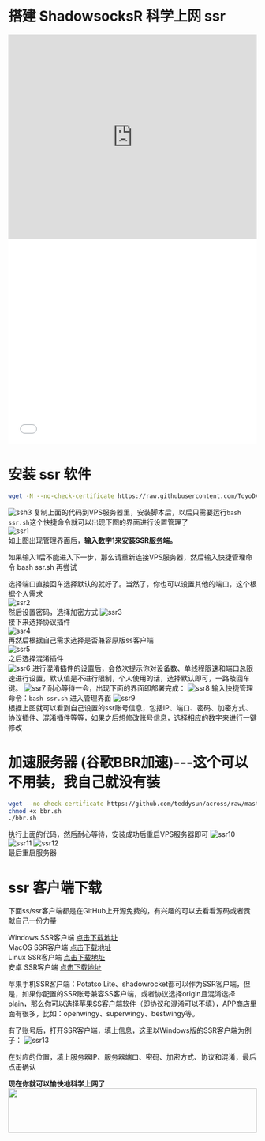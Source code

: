 # 搭建 ShadowsocksR 科学上网 ssr
<iframe width="100%" height="415" src="https://www.youtube.com/embed/_6lRX9S4knI" frameborder="0" gesture="media" allow="encrypted-media" allowfullscreen></iframe>
<iframe width="100%" height="415" src="//player.bilibili.com/player.html?aid=35215240&cid=61701707&page=1" scrolling="no" border="0" frameborder="no" framespacing="0" allowfullscreen="true"> </iframe>

# 安装 ssr 软件
```bash
wget -N --no-check-certificate https://raw.githubusercontent.com/ToyoDAdoubi/doubi/master/ssr.sh && chmod +x ssr.sh && bash ssr.sh
```
![ssh3](https://www.png8.com/2019/03/23/5c95987a7e291.png)
复制上面的代码到VPS服务器里，安装脚本后，以后只需要运行`bash ssr.sh`这个快捷命令就可以出现下图的界面进行设置管理了
<br>
![ssr1](https://www.png8.com/2019/03/23/5c9598971f5ba.png)
<br>
如上图出现管理界面后，**输入数字1来安装SSR服务端。**

如果输入1后不能进入下一步，那么请重新连接VPS服务器，然后输入快捷管理命令 bash ssr.sh 再尝试

选择端口直接回车选择默认的就好了。当然了，你也可以设置其他的端口，这个根据个人需求
<br>
![ssr2](https://www.png8.com/2019/03/23/5c9598a914f33.png)
<br>
然后设置密码，选择加密方式
![ssr3](https://www.png8.com/2019/03/23/5c9598bf13eba.png)
<br>
接下来选择协议插件
<br>
![ssr4](https://www.png8.com/2019/03/23/5c9598d156d53.png)
<br>
再然后根据自己需求选择是否兼容原版ss客户端
<br>
![ssr5](https://www.png8.com/2019/03/23/5c9598e4eb7cb.png)
<br>
之后选择混淆插件
<br>
![ssr6](https://www.png8.com/2019/03/23/5c9598f9d497b.png)
进行混淆插件的设置后，会依次提示你对设备数、单线程限速和端口总限速进行设置，默认值是不进行限制，个人使用的话，选择默认即可，一路敲回车键。
![ssr7](https://www.png8.com/2019/03/23/5c95990ce2003.png)
耐心等待一会，出现下面的界面即部署完成：
![ssr8](https://www.png8.com/2019/03/23/5c95991eabf3c.png)
输入快捷管理命令：`bash ssr.sh` 进入管理界面
![ssr9](https://www.png8.com/2019/03/23/5c9599321fcef.png)
<br>
根据上图就可以看到自己设置的ssr账号信息，包括IP、端口、密码、加密方式、协议插件、混淆插件等等，如果之后想修改账号信息，选择相应的数字来进行一键修改

# 加速服务器 (谷歌BBR加速)---这个可以不用装，我自己就没有装
```bash
wget --no-check-certificate https://github.com/teddysun/across/raw/master/bbr.sh
chmod +x bbr.sh
./bbr.sh
```
执行上面的代码，然后耐心等待，安装成功后重启VPS服务器即可
![ssr10](https://www.png8.com/2019/03/23/5c95994497b03.png)
![ssr11](https://www.png8.com/2019/03/23/5c95995c22403.png)
![ssr12](https://www.png8.com/2019/03/23/5c959970d4b70.png)
<br>
最后重启服务器

# ssr 客户端下载
下面ss/ssr客户端都是在GitHub上开源免费的，有兴趣的可以去看看源码或者贡献自己一份力量

Windows SSR客户端  [点击下载地址](https://github.com/shadowsocksr-backup/shadowsocksr-csharp/releases '下载地址')<br>
MacOS SSR客户端  [点击下载地址](https://github.com/shadowsocksr-backup/ShadowsocksX-NG/releases '下载地址')<br>
Linux SSR客户端  [点击下载地址](https://github.com/erguotou520/electron-ssr/releases '下载地址')<br>
安卓 SSR客户端  [点击下载地址](https://github.com/shadowsocksr-backup/shadowsocksr-android/releases/download/3.4.0.8/shadowsocksr-release.apk '下载地址')<br>

苹果手机SSR客户端：Potatso Lite、shadowrocket都可以作为SSR客户端，但是，如果你配置的SSR账号兼容SS客户端，或者协议选择origin且混淆选择plain，那么你可以选择苹果SS客户端软件（即协议和混淆可以不填），APP商店里面有很多，比如：openwingy、superwingy、bestwingy等。

有了账号后，打开SSR客户端，填上信息，这里以Windows版的SSR客户端为例子：
![ssr13](https://www.png8.com/2019/03/23/5c959994f34ba.png)

在对应的位置，填上服务器IP、服务器端口、密码、加密方式、协议和混淆，最后点击确认

**现在你就可以愉快地科学上网了**
<a href="https://www.vultr.com/?ref=7775614-4F"><img src="https://www.vultr.com/media/banner_1.png" width="100%" height="90"></a>
